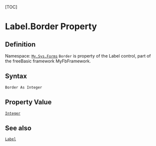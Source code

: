 [TOC]
# Label.Border Property

## Definition
Namespace: [`My.Sys.Forms`](My.Sys.Forms.md)
`Border` is property of the Label control, part of the freeBasic framework MyFbFramework.
## Syntax
```freeBasic
Border As Integer
```
## Property Value
[`Integer`]("https://www.freebasic.net/wiki/KeyPgInteger")
## See also
[`Label`](Label.md)
